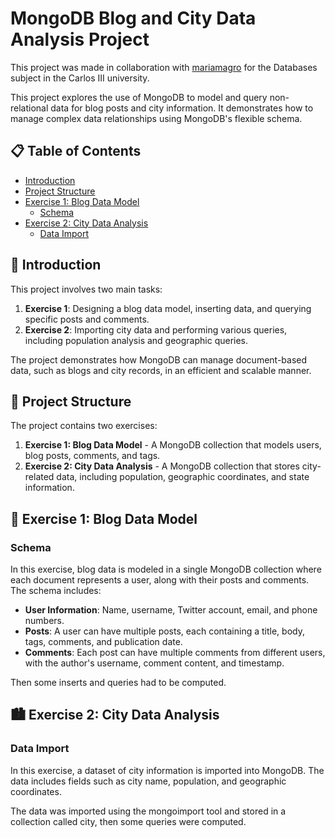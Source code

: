 # MongoDB Blog and City Data Analysis Project

This project was made in collaboration with [mariamagro](https://github.com/mariamagro) for the Databases subject in the Carlos III university.

This project explores the use of MongoDB to model and query non-relational data for blog posts and city information. It demonstrates how to manage complex data relationships using MongoDB's flexible schema.

## 📋 Table of Contents

- [Introduction](#introduction)
- [Project Structure](#project-structure)
- [Exercise 1: Blog Data Model](#exercise-1-blog-data-model)
  - [Schema](#schema)
- [Exercise 2: City Data Analysis](#exercise-2-city-data-analysis)
  - [Data Import](#data-import)

## 🚀 Introduction

This project involves two main tasks:
1. **Exercise 1**: Designing a blog data model, inserting data, and querying specific posts and comments.
2. **Exercise 2**: Importing city data and performing various queries, including population analysis and geographic queries.

The project demonstrates how MongoDB can manage document-based data, such as blogs and city records, in an efficient and scalable manner.

## 📁 Project Structure

The project contains two exercises:

1. **Exercise 1: Blog Data Model** - A MongoDB collection that models users, blog posts, comments, and tags.
2. **Exercise 2: City Data Analysis** - A MongoDB collection that stores city-related data, including population, geographic coordinates, and state information.

## 📝 Exercise 1: Blog Data Model

### Schema

In this exercise, blog data is modeled in a single MongoDB collection where each document represents a user, along with their posts and comments. The schema includes:
- **User Information**: Name, username, Twitter account, email, and phone numbers.
- **Posts**: A user can have multiple posts, each containing a title, body, tags, comments, and publication date.
- **Comments**: Each post can have multiple comments from different users, with the author's username, comment content, and timestamp.
  
Then some inserts and queries had to be computed.

## 🏙️ Exercise 2: City Data Analysis

### Data Import

In this exercise, a dataset of city information is imported into MongoDB. The data includes fields such as city name, population, and geographic coordinates.

The data was imported using the mongoimport tool and stored in a collection called city, then some queries were computed.

